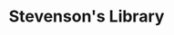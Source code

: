 ---
layout: place
title: Stevenson's Library
permalink: /hawaii/koloa/stevenson-s-library.html
stateAbbr: HI
stateName: Hawaii
cityName: Koloa
seo:
  type: restaurant
  links: >-
    https://www.hyatt.com/en-US/hotel/hawaii/grand-hyatt-kauai-resort-and-spa/kauai/dining
place_id: ChIJG0L6q40aB3wRWOZUozVhOOc
photos:
  - name: >-
      places/ChIJG0L6q40aB3wRWOZUozVhOOc/photos/AeeoHcLDYsyZAOlvgeRZ4peTjmRimKpCekff8EV-QHJlNdNVwUIUxobhBBMmRjoCeHSDxjLZu7Z_z6u4pP6M8yNu-gt0fnJPHrm1oJVB2oTFKa3mJ41gtHNxbsfjohaIud_Q79WUP6M7Leg8bMNq-nH-4j59gKDvYP1Lh5hYV-gqkRtrktmfAJRURUCND5Z6ie6OMPbQWa_lRoBvWC7cBDz6H9rAF9OvzIELgbRGYmEB_JzMuLv5ODKNzn78UgMdMNYymCMztc-k45PXSuV0iHZ8N8jVFIGPinvPZp5inofnA9VrTQ
    widthPx: 2240
    heightPx: 3312
    authorAttributions:
      - displayName: Stevenson's Library
        uri: https://maps.google.com/maps/contrib/114169675291023097589
        photoUri: >-
          https://lh3.googleusercontent.com/a-/ALV-UjXmmrQD7gUsa-Z6HpJqHvPJOuH3oDrum9tNC36MZEb6ibQu4LI=s100-p-k-no-mo
    flagContentUri: >-
      https://www.google.com/local/imagery/report/?cb_client=maps_api_places.places_api&image_key=!1e10!2sAF1QipNy3B2fgpa0I9N6kSCNj66d5yKe4T3gQIv6Ft4j&hl=en-US
    googleMapsUri: >-
      https://www.google.com/maps/place//data=!3m4!1e2!3m2!1sAF1QipNy3B2fgpa0I9N6kSCNj66d5yKe4T3gQIv6Ft4j!2e10!4m2!3m1!1s0x7c071a8dabfa421b:0xe7386135a354e658
  - name: >-
      places/ChIJG0L6q40aB3wRWOZUozVhOOc/photos/AeeoHcKNmwNrsG8TfkA7ni1IUxBoHNgfiCobPPCn3VYjN_UFFkKt_QMZAXvkK2vx7xOaHSKlMhc3X9NLZY0z-1BGwX5KE1G03Z2nn7w4-m-OW2x7lccs-C0JDxdbsKPhKJP02Y0IzlLEcMPJJAJh47qDDiSu4oo8i2VX9VuU0YfIrSfbo1wPQdLRThiLt6B1D-ZnMCneulZgM07rF4W65Y9g66FBPh0IQWD4GW5h1SRc1wjxh5o1C6dI-6GQfiPQhpwgAgiHtNB8CWcEsYUsBoKB53_8E_PXdvyatFG5hNyB_It9TZiut_rpNWXLmJbdEnCVF8tBxFAaVRehyqzj0Yv0ooFS5D4zz31ks-L65n7J0A35hmYZnno9xkLi42FkhjQU-4v1CJg603LLYhVgBzC1IbyDzxdopoEwRMKsIg4VZa8v6w
    widthPx: 4000
    heightPx: 2252
    authorAttributions:
      - displayName: Peter Bissonnette
        uri: https://maps.google.com/maps/contrib/107107836496489223649
        photoUri: >-
          https://lh3.googleusercontent.com/a/ACg8ocJ5XDdNRe8xE4fvvtD-XyGsxBE3mazzd8RSj4Q7ouKgU2I0pg=s100-p-k-no-mo
    flagContentUri: >-
      https://www.google.com/local/imagery/report/?cb_client=maps_api_places.places_api&image_key=!1e10!2sCIHM0ogKEICAgMDA9e2WZg&hl=en-US
    googleMapsUri: >-
      https://www.google.com/maps/place//data=!3m4!1e2!3m2!1sCIHM0ogKEICAgMDA9e2WZg!2e10!4m2!3m1!1s0x7c071a8dabfa421b:0xe7386135a354e658
  - name: >-
      places/ChIJG0L6q40aB3wRWOZUozVhOOc/photos/AeeoHcIqei0P8mO4omqTM-T7POawWEMQyi_TT_6wtYef944e90nrvzTmigULyOAkosztOUGa6rZacvSwI7SFLErotajwTK8_JMX0u9tVCV_EVxazgFXAQLNHEnEI76LRFnoS3gW87FRce9aYjndY0y5PUtaBCdrCYtI2uLHU3obQfW0PDzL2pDVgGn7KciWrCxbHHGXi-zkIp4ScwbLe35ZR8WFpLoqAmEOEv9Q850tK9FjBMtzv4Y5N9pGGuwJMa3EDK8xxA53jMSAMP-qbSX0Gj2zj4qZc2oBBqS8Kp2LT77ivpXwfg64fvWk7HBcpswydjiM0kenTAr87WgEd6xE6bRYO_LO1YikvNag8wDeEFrSvow9x7km7h1_ban72Y0HHrYz8ArNV2h8zFChvtHk2_zybDymaWpJyKClHI4yD990
    widthPx: 4800
    heightPx: 3600
    authorAttributions:
      - displayName: Alice Ma
        uri: https://maps.google.com/maps/contrib/105434734199009690165
        photoUri: >-
          https://lh3.googleusercontent.com/a-/ALV-UjVCMvHeOIFkzIW2zmbYDQhONPgbOxlcIy31wuxP4Aom_i6eyJg=s100-p-k-no-mo
    flagContentUri: >-
      https://www.google.com/local/imagery/report/?cb_client=maps_api_places.places_api&image_key=!1e10!2sCIHM0ogKEICAgICH6viacQ&hl=en-US
    googleMapsUri: >-
      https://www.google.com/maps/place//data=!3m4!1e2!3m2!1sCIHM0ogKEICAgICH6viacQ!2e10!4m2!3m1!1s0x7c071a8dabfa421b:0xe7386135a354e658
  - name: >-
      places/ChIJG0L6q40aB3wRWOZUozVhOOc/photos/AeeoHcJmp9M_fTD2C193-CqQPfuC5JvY_Gl_02rvKUT-O0AcLWAiflFtf8a1soaPR7mivjb2EkskfS5PF4WyRliOVVfrWWF_Q-pcaSRvCEiNMwqahL-DwybrbDfGVIRtPckxpqAzL64clR9vz_Iq7XKCOyX9X7CJS0mdZs2te4cv84LD6lUBnnyRQzfSWqcHEh-56BzpNWwJ5tdMr5ZBF3cKTDGfaoOfq3GS5c6ikWf0LWeCKLzcw3pIKmAbY9PCP8AF0hzhu7F8SqOmPZtryiruXSCFj6LN7lwZMQ_jkr2ZilpYWc7NKXPF4h7H5e25PiXoT0Tkk7Mc6O6gmZ2L8dj7QbgeX8n8Y5ZJiSszH04IncHKLrHGSa9QgZGSww7KU5ucNNOU7dhhrUNwnhBIa9CVg944Mm8wCroBzWdNIaIQSP6Qoclh
    widthPx: 3024
    heightPx: 4032
    authorAttributions:
      - displayName: subhrajit saha
        uri: https://maps.google.com/maps/contrib/112703359809944514889
        photoUri: >-
          https://lh3.googleusercontent.com/a-/ALV-UjW3pF-a2iQYlUir9v-gBP8zKd6cB4qWi0mbWtnqQzTG-hMNg6pS=s100-p-k-no-mo
    flagContentUri: >-
      https://www.google.com/local/imagery/report/?cb_client=maps_api_places.places_api&image_key=!1e10!2sCIHM0ogKEICAgMCwzv6w8wE&hl=en-US
    googleMapsUri: >-
      https://www.google.com/maps/place//data=!3m4!1e2!3m2!1sCIHM0ogKEICAgMCwzv6w8wE!2e10!4m2!3m1!1s0x7c071a8dabfa421b:0xe7386135a354e658
  - name: >-
      places/ChIJG0L6q40aB3wRWOZUozVhOOc/photos/AeeoHcI6OwPGc97QhykqJqcZC2ZLzHSHuCu9wYa5CugV1f9TTVNZq7-DluvSd_oioiZLAtWOX84oFAzS9JN9UU7ZW5voP7_HVWf9XrEko0txdeQS4P52ABWOcR8fcsoXaCbfGPeNZ3l3hTyjmbmxy8AgydR2ZDYLuspUvP_fj5s7B8eRSRF5yH9Gok_G7AoFkmfXyzdqfj4oB9-cY2w6hhkeWkERd98C1atALIvhPinKTH7qgEKWpIXiZ7dBMyzvhof8pHZRWTXvUTPV8rzPsmIkdy1wW0MLLbHkhMa7Bzjci1gkjRpTzFwyyzib3ROCWTwrkF3_JA85JHd0s_OeYaGCbULUXeGgW3XhkTlgYJnjLxudz1jgpgBk1MB0zdjlGcPgzFl9nU9whGtUSACW4cQzBdssJhm76tF-xrEiB2wLZBMae3N1
    widthPx: 4055
    heightPx: 3053
    authorAttributions:
      - displayName: Yao Wong
        uri: https://maps.google.com/maps/contrib/103449363440725061249
        photoUri: >-
          https://lh3.googleusercontent.com/a-/ALV-UjVAB6auIe4dWRPVOEfQAk_AGsp1m4noy3hEo5i1SMO6PjFo2nGNHg=s100-p-k-no-mo
    flagContentUri: >-
      https://www.google.com/local/imagery/report/?cb_client=maps_api_places.places_api&image_key=!1e10!2sCIHM0ogKEICAgICfpJiljQE&hl=en-US
    googleMapsUri: >-
      https://www.google.com/maps/place//data=!3m4!1e2!3m2!1sCIHM0ogKEICAgICfpJiljQE!2e10!4m2!3m1!1s0x7c071a8dabfa421b:0xe7386135a354e658
  - name: >-
      places/ChIJG0L6q40aB3wRWOZUozVhOOc/photos/AeeoHcLsfcfPFOd8mF1tPt1GQftC_6_Z26iBE_8od0zeP5lHeozWAt8tV6ZY2in2Ks7sw3pViPaBO1e7gE3F8svBWIETTEc6hInTBurKARaax7Xsu3cEWxFOpPH7iOw8Yr9Zzqj6HIxDfhmotH6beMBr66kgEcTeAZZWvEu4U7MLlEjsysEQ1V-Iz70dlpC1dIku8gAvvdV4Tmp_CkKQX5F4ppx500TkZEq0eWy6pBYe0sg_1SxOkc9owCoG_c_if3A1R2LSkYIqSt7_h_QjzSt0KclJuI9OgYPx4XPdysUdDjXfCI_c4gdcaE9cFedvSs6Lbzniie4t2QCn5Z-wEunfpVf2Bpp67UrCT0dwH4-cq1VcCcsJi8uzxGv-s_SlxJcEmcE2wYT-h5_zZ4WAtZ6adYgaW4zx_vEBqP3QmwT5lTd4XA
    widthPx: 4080
    heightPx: 2722
    authorAttributions:
      - displayName: Yao Wong
        uri: https://maps.google.com/maps/contrib/103449363440725061249
        photoUri: >-
          https://lh3.googleusercontent.com/a-/ALV-UjVAB6auIe4dWRPVOEfQAk_AGsp1m4noy3hEo5i1SMO6PjFo2nGNHg=s100-p-k-no-mo
    flagContentUri: >-
      https://www.google.com/local/imagery/report/?cb_client=maps_api_places.places_api&image_key=!1e10!2sCIHM0ogKEICAgICfpJjTFw&hl=en-US
    googleMapsUri: >-
      https://www.google.com/maps/place//data=!3m4!1e2!3m2!1sCIHM0ogKEICAgICfpJjTFw!2e10!4m2!3m1!1s0x7c071a8dabfa421b:0xe7386135a354e658
  - name: >-
      places/ChIJG0L6q40aB3wRWOZUozVhOOc/photos/AeeoHcIAMqK9AMACgpffssurZNE1keMAfRGE5WnaejCTurH081nhk9kyqYZOEZOTAHQvas9sjVeMDLDmMHqfbWLobTffaCMGnxRvDqIwMpPQWPkyLwjJB0fZ1FEPpSxYV4NiHyK084AFxctrnXsLoN61EOaGB0QMYk2h0ETikhDgRVvluuaXHFoBZIFelSRrhfCeUM-QJTQ5AgXX8TWgZbt8fh0tE6iEPhHCZV9sTqqyCHrRGY2shXsSamyWRIw5kc9og6EscsDCjng0mA5vnxPMifkzMRWkDDLEVwzMbR_l6qLaEWs7ZB6v0rBPK-YGOcRirKTFLCUxjuTd092l76byqe9ZPejLbOklqYqKZi62seA4Crgju9vVygswQXePY1qVR0RZKZmSNDA5IWT7LMyzmuF2ivedvKPV6Sagqa9B8NI2aw
    widthPx: 4032
    heightPx: 2268
    authorAttributions:
      - displayName: Michelle Funai
        uri: https://maps.google.com/maps/contrib/117896388873255163431
        photoUri: >-
          https://lh3.googleusercontent.com/a-/ALV-UjVcBg7C-4ifGIss4_tgeFvFhi1JZ84_e0D3WLbey8W8Auva_FAP1w=s100-p-k-no-mo
    flagContentUri: >-
      https://www.google.com/local/imagery/report/?cb_client=maps_api_places.places_api&image_key=!1e10!2sCIHM0ogKEICAgIDr37KJBA&hl=en-US
    googleMapsUri: >-
      https://www.google.com/maps/place//data=!3m4!1e2!3m2!1sCIHM0ogKEICAgIDr37KJBA!2e10!4m2!3m1!1s0x7c071a8dabfa421b:0xe7386135a354e658
  - name: >-
      places/ChIJG0L6q40aB3wRWOZUozVhOOc/photos/AeeoHcJ6P7wyj8RxNFcmMnKVTC0mIA2HuPjpu85e6lHB2KdT_ckJ6tjL4IIPl2yOBU0G0DJLEgPZZXNB8BusO_nYinD9pjjrEjnnYp_2C3qGoAeFbIlYvX7XF6JOjUUL9t4Mx5b8Gp6l805z9wr_-FdtccBistR1BuJh4wKk20hHsMZxX5YaXSkTH-OmUoi_o306q3W_-1WgdN8VBrXc1QYKBNUrMQXnSWmV6x79R88jIghbY0UnIxbE8zLtoIreZaYSKp-MIDgG2DpZcg-aNKTl3_HogneEgBY--7xa3LaLypW6NfnfhQqYBLAILjd9qoGnx1Zemi5hkLVUhlBuBNh9wl1z6uJzXp2xwwJp0Ki5XM8BDMA9HvUQOm7Fks0K5Gi2Bkl7hOswNJfTZr_srWOBSe-PXo9Irjc_c3cA0-3hw0k
    widthPx: 4032
    heightPx: 2268
    authorAttributions:
      - displayName: Michelle Funai
        uri: https://maps.google.com/maps/contrib/117896388873255163431
        photoUri: >-
          https://lh3.googleusercontent.com/a-/ALV-UjVcBg7C-4ifGIss4_tgeFvFhi1JZ84_e0D3WLbey8W8Auva_FAP1w=s100-p-k-no-mo
    flagContentUri: >-
      https://www.google.com/local/imagery/report/?cb_client=maps_api_places.places_api&image_key=!1e10!2sCIHM0ogKEICAgIDr37KcAg&hl=en-US
    googleMapsUri: >-
      https://www.google.com/maps/place//data=!3m4!1e2!3m2!1sCIHM0ogKEICAgIDr37KcAg!2e10!4m2!3m1!1s0x7c071a8dabfa421b:0xe7386135a354e658
  - name: >-
      places/ChIJG0L6q40aB3wRWOZUozVhOOc/photos/AeeoHcIpsOye-32hGMkEz_kW4k67qloK51dvVHh3ljr-6NI1vqlvT0_UG4jpYqv7F1OK4dqdqsQt4j41GV946tbqFGQmA6DeKVVRZR-25mvzh-UTFNw7qTsB8s-tSQdsDUK9NkdF8uD0DV9Na47GXG0CumYBNEDOXq7H1F-1mZJMRbKZsHWvjTbA08NHq_NPNbdGfvuELsTP5indyCVBLqPpgMY8SzY7anXDXIfCEJQob1L_tDrJ5vJIFDe9QsTKPlxjbF1HzJbiwLSqloYRj2ytjQHWjKyQ7d1e12hjxLax7vWsaDwLpJVeZqvShPeT4fP4RqF_5QRCH1RUfBtdx1LF317BbD4_7cfm9xcijZVozac4Bg_mnqvsJ64vEoxesyRvV_trtYC5iles7a8DHcedQbBjU5ZZeeCGuaDzVgLXRqcNwrbr
    widthPx: 4080
    heightPx: 3072
    authorAttributions:
      - displayName: Chris Kindelspire
        uri: https://maps.google.com/maps/contrib/100098930598610373958
        photoUri: >-
          https://lh3.googleusercontent.com/a-/ALV-UjW7mu_VFtCDAIYVX6uGBPh5sbOSm91qtq_pfSWGvRJGoIMuSaXQhQ=s100-p-k-no-mo
    flagContentUri: >-
      https://www.google.com/local/imagery/report/?cb_client=maps_api_places.places_api&image_key=!1e10!2sCIHM0ogKEICAgIDHqNXPmgE&hl=en-US
    googleMapsUri: >-
      https://www.google.com/maps/place//data=!3m4!1e2!3m2!1sCIHM0ogKEICAgIDHqNXPmgE!2e10!4m2!3m1!1s0x7c071a8dabfa421b:0xe7386135a354e658
  - name: >-
      places/ChIJG0L6q40aB3wRWOZUozVhOOc/photos/AeeoHcKQlVX196sgJ9nrI5zSpA6iTXrTQ9dI_Wp4PKigmY3oUNZEZ6tCB3rjKpoFrT6cTxyepjZSFJT6MHBOp4fZ2o05pjxbdwKFoWUVoJ6zGdBv2kNml2bDo-t-tcnc08a4nEZ_reLVxAELNTSbQr-Qra9sAiK843CueXMWzebPkWyIlYk_LMYaSZagJpWZWKzmB8D8amFPo5lDQAehrpk7o0lE6buSaudfuNYDq0sObRWwdIdwolzYmbAQJK7Wkn4JxPrV16dwIdmSnJL7KI1wivQ5Q9LITvvWAiToVw_KGtQBPCK-iQsbtJttTGURrBwrKLSZEwpZsRF5XJrRCBEiJ9t7vDQlw3jyzvuX-fLcMxMCfQtbhgkEUroOtih_G1YXV7IHeHhQrCCZYI3hQ8-6t7_v7lI7JMmOoWYjXVOxCaUTSkc
    widthPx: 3000
    heightPx: 4000
    authorAttributions:
      - displayName: Borys Boyko
        uri: https://maps.google.com/maps/contrib/101059043870070393844
        photoUri: >-
          https://lh3.googleusercontent.com/a-/ALV-UjX_EpaBXLXaTzkizw3nmB3hWS4fmQ9Ek2BLLECez7UZeSz-ZzEEUA=s100-p-k-no-mo
    flagContentUri: >-
      https://www.google.com/local/imagery/report/?cb_client=maps_api_places.places_api&image_key=!1e10!2sCIHM0ogKEICAgIDx5Myv1wE&hl=en-US
    googleMapsUri: >-
      https://www.google.com/maps/place//data=!3m4!1e2!3m2!1sCIHM0ogKEICAgIDx5Myv1wE!2e10!4m2!3m1!1s0x7c071a8dabfa421b:0xe7386135a354e658
address: 1571 Poipu Rd, Koloa, HI 96756, USA
street: 1571 Poipu Rd
city: Koloa
state: HI
zip: '96756'
country: USA
neighborhood: Poipu
latitude: '21.875780'
longitude: '-159.439025'
accessibility_options:
  wheelchairAccessibleParking: true
  wheelchairAccessibleEntrance: true
  wheelchairAccessibleRestroom: true
business_status: OPERATIONAL
name: Stevenson's Library
google_maps_links:
  directionsUri: >-
    https://www.google.com/maps/dir//''/data=!4m7!4m6!1m1!4e2!1m2!1m1!1s0x7c071a8dabfa421b:0xe7386135a354e658!3e0
  placeUri: https://maps.google.com/?cid=16661173704458561112
  writeAReviewUri: >-
    https://www.google.com/maps/place//data=!4m3!3m2!1s0x7c071a8dabfa421b:0xe7386135a354e658!12e1
  reviewsUri: >-
    https://www.google.com/maps/place//data=!4m4!3m3!1s0x7c071a8dabfa421b:0xe7386135a354e658!9m1!1b1
  photosUri: >-
    https://www.google.com/maps/place//data=!4m3!3m2!1s0x7c071a8dabfa421b:0xe7386135a354e658!10e5
primary_type: Bar
opening_hours:
  openNow: false
  periods:
    - open:
        day: 0
        hour: 17
        minute: 30
      close:
        day: 0
        hour: 23
        minute: 0
    - open:
        day: 1
        hour: 17
        minute: 30
      close:
        day: 1
        hour: 23
        minute: 0
    - open:
        day: 2
        hour: 17
        minute: 30
      close:
        day: 2
        hour: 23
        minute: 0
    - open:
        day: 3
        hour: 17
        minute: 30
      close:
        day: 3
        hour: 23
        minute: 0
    - open:
        day: 4
        hour: 17
        minute: 30
      close:
        day: 4
        hour: 23
        minute: 0
    - open:
        day: 5
        hour: 17
        minute: 30
      close:
        day: 5
        hour: 23
        minute: 0
    - open:
        day: 6
        hour: 17
        minute: 30
      close:
        day: 6
        hour: 23
        minute: 0
  weekdayDescriptions:
    - 'Monday: 5:30 – 11:00 PM'
    - 'Tuesday: 5:30 – 11:00 PM'
    - 'Wednesday: 5:30 – 11:00 PM'
    - 'Thursday: 5:30 – 11:00 PM'
    - 'Friday: 5:30 – 11:00 PM'
    - 'Saturday: 5:30 – 11:00 PM'
    - 'Sunday: 5:30 – 11:00 PM'
  nextOpenTime: '2025-05-04T03:30:00Z'
secondary_opening_hours:
  regular:
    weekdayDescriptions: null
    type: null
  current:
    weekdayDescriptions: null
    type: null
phone: (808) 742-1234
price_level: PRICE_LEVEL_EXPENSIVE
price_range: $50 &ndash; $100
rating: '4.4'
rating_count: 425
website: >-
  https://www.hyatt.com/en-US/hotel/hawaii/grand-hyatt-kauai-resort-and-spa/kauai/dining
description: >-
  Discover Stevenson's Library in Koloa, HI$$$Stevenson's Library in Koloa, HI,
  stands out as a trendy lounge at the Grand Hyatt Kauai Resort & Spa, blending
  fresh sushi options with expertly crafted cocktails in a warm, tropical
  setting. This spot captivates visitors with its ocean views and inviting
  atmosphere, making it an ideal choice for relaxed evenings or special
  occasions. Accessibility features like wheelchair-friendly parking and
  entrances ensure a welcoming experience for all guests, while the menu
  highlights creative dishes that pair perfectly with the resort's laid-back
  vibe. Operating in the evenings, it offers a sophisticated yet casual escape
  where fresh flavors and scenic surroundings come together seamlessly.
generative_summary: >-
  Discover Stevenson's Library in Koloa, HI$$$Stevenson's Library in Koloa, HI,
  stands out as a trendy lounge at the Grand Hyatt Kauai Resort & Spa, blending
  fresh sushi options with expertly crafted cocktails in a warm, tropical
  setting. This spot captivates visitors with its ocean views and inviting
  atmosphere, making it an ideal choice for relaxed evenings or special
  occasions. Accessibility features like wheelchair-friendly parking and
  entrances ensure a welcoming experience for all guests, while the menu
  highlights creative dishes that pair perfectly with the resort's laid-back
  vibe. Operating in the evenings, it offers a sophisticated yet casual escape
  where fresh flavors and scenic surroundings come together seamlessly.
generative_disclosure: Summarized by AI using the Grok-3-Mini model.
reviews:
  - name: >-
      places/ChIJG0L6q40aB3wRWOZUozVhOOc/reviews/ChdDSUhNMG9nS0VJQ0FnTUR3NU0taTBRRRAB
    relativePublishTimeDescription: a month ago
    rating: 5
    text:
      text: >-
        A Perfect Sushi Date Night at Stevenson’s Library – A Hidden Gem at Our
        Hotel!


        If you’re looking for an upscale yet cozy sushi experience in Kauai,
        Stevenson’s Library is a must-visit! We had an incredible date night
        here, indulging in some of the freshest and most beautifully crafted
        sushi we’ve ever had.


        From the moment we sat down at the elegant bar, we knew we were in for a
        treat. The sashimi was melt-in-your-mouth fresh, beautifully plated with
        delicate edible flowers and citrus accents. The signature sushi rolls
        were an absolute highlight—each bite was packed with bold flavors, fresh
        fish, and creative toppings like jalapeños, tobiko, and spicy aioli.


        The ambiance was perfect for a romantic night out, with dim lighting, a
        refined bar selection, and an intimate setting that made us feel like we
        had stumbled upon a hidden gem. Pairing our meal with a warm carafe of
        sake only elevated the experience.


        Service was fantastic, and the staff was attentive and knowledgeable,
        helping us select the perfect rolls for our tastes. If you’re staying at
        the Grand Hyatt Kauai, make sure to book a table in advance—this spot is
        well worth it.


        ⭐ Must-Try Items:


        Sashimi platter – unbelievably fresh!


        Specialty sushi rolls – every single one was a hit.


        Sake selection – warm or chilled, both pair perfectly with sushi.


        Overall, Stevenson’s Library delivered a memorable and delicious date
        night that we won’t forget. Highly recommend for sushi lovers looking
        for a top-tier dining experience in Kauai!


        🔥 Rating: 5/5 – A perfect blend of elegance, quality, and flavor.
      languageCode: en
    originalText:
      text: >-
        A Perfect Sushi Date Night at Stevenson’s Library – A Hidden Gem at Our
        Hotel!


        If you’re looking for an upscale yet cozy sushi experience in Kauai,
        Stevenson’s Library is a must-visit! We had an incredible date night
        here, indulging in some of the freshest and most beautifully crafted
        sushi we’ve ever had.


        From the moment we sat down at the elegant bar, we knew we were in for a
        treat. The sashimi was melt-in-your-mouth fresh, beautifully plated with
        delicate edible flowers and citrus accents. The signature sushi rolls
        were an absolute highlight—each bite was packed with bold flavors, fresh
        fish, and creative toppings like jalapeños, tobiko, and spicy aioli.


        The ambiance was perfect for a romantic night out, with dim lighting, a
        refined bar selection, and an intimate setting that made us feel like we
        had stumbled upon a hidden gem. Pairing our meal with a warm carafe of
        sake only elevated the experience.


        Service was fantastic, and the staff was attentive and knowledgeable,
        helping us select the perfect rolls for our tastes. If you’re staying at
        the Grand Hyatt Kauai, make sure to book a table in advance—this spot is
        well worth it.


        ⭐ Must-Try Items:


        Sashimi platter – unbelievably fresh!


        Specialty sushi rolls – every single one was a hit.


        Sake selection – warm or chilled, both pair perfectly with sushi.


        Overall, Stevenson’s Library delivered a memorable and delicious date
        night that we won’t forget. Highly recommend for sushi lovers looking
        for a top-tier dining experience in Kauai!


        🔥 Rating: 5/5 – A perfect blend of elegance, quality, and flavor.
      languageCode: en
    authorAttribution:
      displayName: Ryan Rhodes
      uri: https://www.google.com/maps/contrib/115835571710832040999/reviews
      photoUri: >-
        https://lh3.googleusercontent.com/a-/ALV-UjXctuQ-KidzJUxXxKycDIezj3gAkrfuIqQ88xF0_9OnyOivizuVxA=s128-c0x00000000-cc-rp-mo-ba6
    publishTime: '2025-03-23T18:49:36.633362Z'
    flagContentUri: >-
      https://www.google.com/local/review/rap/report?postId=ChdDSUhNMG9nS0VJQ0FnTUR3NU0taTBRRRAB&d=17924085&t=1
    googleMapsUri: >-
      https://www.google.com/maps/reviews/data=!4m6!14m5!1m4!2m3!1sChdDSUhNMG9nS0VJQ0FnTUR3NU0taTBRRRAB!2m1!1s0x7c071a8dabfa421b:0xe7386135a354e658
  - name: >-
      places/ChIJG0L6q40aB3wRWOZUozVhOOc/reviews/ChZDSUhNMG9nS0VJQ0FnSURQMXNhNVlBEAE
    relativePublishTimeDescription: 5 months ago
    rating: 5
    text:
      text: >-
        Outstanding sushi with amazing views.  Cocktails were great and the kids
        mocktail was like dessert.  Everything was fresh and served perfectly. 
        Service was fast and efficient and always seemed to know exactly when
        you were going to bed something.

        Enjoyed it so much we are headed back this evening.
      languageCode: en
    originalText:
      text: >-
        Outstanding sushi with amazing views.  Cocktails were great and the kids
        mocktail was like dessert.  Everything was fresh and served perfectly. 
        Service was fast and efficient and always seemed to know exactly when
        you were going to bed something.

        Enjoyed it so much we are headed back this evening.
      languageCode: en
    authorAttribution:
      displayName: Jon Lewis
      uri: https://www.google.com/maps/contrib/116853355520977174122/reviews
      photoUri: >-
        https://lh3.googleusercontent.com/a/ACg8ocItzvBEvcDAM9LY-_KyRIfG4YIA_eYrV6qKuKkiBUsecgkrOg=s128-c0x00000000-cc-rp-mo-ba5
    publishTime: '2024-12-02T00:55:19.601725Z'
    flagContentUri: >-
      https://www.google.com/local/review/rap/report?postId=ChZDSUhNMG9nS0VJQ0FnSURQMXNhNVlBEAE&d=17924085&t=1
    googleMapsUri: >-
      https://www.google.com/maps/reviews/data=!4m6!14m5!1m4!2m3!1sChZDSUhNMG9nS0VJQ0FnSURQMXNhNVlBEAE!2m1!1s0x7c071a8dabfa421b:0xe7386135a354e658
  - name: >-
      places/ChIJG0L6q40aB3wRWOZUozVhOOc/reviews/ChZDSUhNMG9nS0VJQ0FnTUN3enY2d0V3EAE
    relativePublishTimeDescription: a month ago
    rating: 5
    text:
      text: >-
        This restaurant, nestled within the grand Hyatt resort, exudes a
        delightful ambiance and provides exceptional service. The culinary
        offerings are equally impressive, particularly the matcha tiramisu,
        which left me utterly astounded. I wholeheartedly recommend this
        establishment.
      languageCode: en
    originalText:
      text: >-
        This restaurant, nestled within the grand Hyatt resort, exudes a
        delightful ambiance and provides exceptional service. The culinary
        offerings are equally impressive, particularly the matcha tiramisu,
        which left me utterly astounded. I wholeheartedly recommend this
        establishment.
      languageCode: en
    authorAttribution:
      displayName: subhrajit saha
      uri: https://www.google.com/maps/contrib/112703359809944514889/reviews
      photoUri: >-
        https://lh3.googleusercontent.com/a-/ALV-UjW3pF-a2iQYlUir9v-gBP8zKd6cB4qWi0mbWtnqQzTG-hMNg6pS=s128-c0x00000000-cc-rp-mo-ba6
    publishTime: '2025-03-18T22:47:44.698071Z'
    flagContentUri: >-
      https://www.google.com/local/review/rap/report?postId=ChZDSUhNMG9nS0VJQ0FnTUN3enY2d0V3EAE&d=17924085&t=1
    googleMapsUri: >-
      https://www.google.com/maps/reviews/data=!4m6!14m5!1m4!2m3!1sChZDSUhNMG9nS0VJQ0FnTUN3enY2d0V3EAE!2m1!1s0x7c071a8dabfa421b:0xe7386135a354e658
  - name: >-
      places/ChIJG0L6q40aB3wRWOZUozVhOOc/reviews/ChdDSUhNMG9nS0VJQ0FnTURncDZ6WXdnRRAB
    relativePublishTimeDescription: 2 months ago
    rating: 5
    text:
      text: >-
        A wonderful location for a true dining experience. Atmosphere plus. The
        food was great, and the service was perfect. We enjoyed our visit.
      languageCode: en
    originalText:
      text: >-
        A wonderful location for a true dining experience. Atmosphere plus. The
        food was great, and the service was perfect. We enjoyed our visit.
      languageCode: en
    authorAttribution:
      displayName: Bill Goode
      uri: https://www.google.com/maps/contrib/101944667543022141447/reviews
      photoUri: >-
        https://lh3.googleusercontent.com/a-/ALV-UjV2MIU16zes05S2EdbUFTI6ZMzHnLj0veiGa8etV27-UXw-QnzT=s128-c0x00000000-cc-rp-mo-ba3
    publishTime: '2025-02-28T02:05:52.244646Z'
    flagContentUri: >-
      https://www.google.com/local/review/rap/report?postId=ChdDSUhNMG9nS0VJQ0FnTURncDZ6WXdnRRAB&d=17924085&t=1
    googleMapsUri: >-
      https://www.google.com/maps/reviews/data=!4m6!14m5!1m4!2m3!1sChdDSUhNMG9nS0VJQ0FnTURncDZ6WXdnRRAB!2m1!1s0x7c071a8dabfa421b:0xe7386135a354e658
  - name: >-
      places/ChIJG0L6q40aB3wRWOZUozVhOOc/reviews/ChdDSUhNMG9nS0VJQ0FnSURIX2R6ZXhRRRAB
    relativePublishTimeDescription: 7 months ago
    rating: 5
    text:
      text: >-
        Absolutely fantastic sushi! Solid cocktails too! Service just about
        matched the quality of the food and setting. This is the kinda place you
        come to for a classy night out. Great views of the ocean from a
        sophisticated-beachy-library setting.
      languageCode: en
    originalText:
      text: >-
        Absolutely fantastic sushi! Solid cocktails too! Service just about
        matched the quality of the food and setting. This is the kinda place you
        come to for a classy night out. Great views of the ocean from a
        sophisticated-beachy-library setting.
      languageCode: en
    authorAttribution:
      displayName: Kevin
      uri: https://www.google.com/maps/contrib/102564330261897872376/reviews
      photoUri: >-
        https://lh3.googleusercontent.com/a-/ALV-UjUtoaGSLD9m-bEjLSE3rvgE2Y0VH5TlxZDKnkpD1hsVHgiP7R7K=s128-c0x00000000-cc-rp-mo-ba3
    publishTime: '2024-09-19T06:08:44.411996Z'
    flagContentUri: >-
      https://www.google.com/local/review/rap/report?postId=ChdDSUhNMG9nS0VJQ0FnSURIX2R6ZXhRRRAB&d=17924085&t=1
    googleMapsUri: >-
      https://www.google.com/maps/reviews/data=!4m6!14m5!1m4!2m3!1sChdDSUhNMG9nS0VJQ0FnSURIX2R6ZXhRRRAB!2m1!1s0x7c071a8dabfa421b:0xe7386135a354e658
review_summary: >-
  What Guests Are Buzzing About$$$Folks rave about the outstanding sushi and
  creative cocktails at this spot, noting how the fresh ingredients and
  thoughtful presentations make every meal feel special. Many highlight the
  amazing views and efficient service that add to the overall relaxed and
  enjoyable vibe, perfect for a casual night out or family gathering. Reviewers
  often mention the welcoming atmosphere and quick staff responses, which help
  create a memorable dining experience without any major hitches. While some
  appreciate the kid-friendly mocktails and romantic ambiance, others praise the
  consistent quality that keeps them coming back for more. Overall, it's a go-to
  choice for anyone seeking top-notch sushi near the area, with a positive
  energy that makes it worth the visit.
review_disclosure: Summarized by AI using the Grok-3-Mini model.
parking_options:
  freeParkingLot: true
payment_options:
  acceptsCreditCards: true
  acceptsCashOnly: false
allow_dogs: null
curbside_pickup: false
delivery: false
dine_in: true
good_for_children: null
good_for_groups: true
good_for_sports: null
live_music: false
menu_for_children: null
outdoor_seating: true
reservable: true
restroom: true
serves_beer: true
serves_breakfast: null
serves_brunch: null
serves_cocktails: true
serves_coffee: null
serves_dinner: null
serves_dessert: null
serves_lunch: null
serves_vegetarian_food: null
serves_wine: true
takeout: null
update_category: atmosphere
places_description: >-
  This warm, tropical-style bar at the upscale Grand Hyatt specializes in sushi
  & craft cocktails.

---